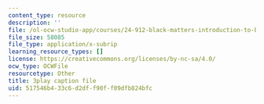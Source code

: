 ```yaml
---
content_type: resource
description: ''
file: /ol-ocw-studio-app/courses/24-912-black-matters-introduction-to-black-studies-spring-2017/517546b433c6d2dff90ff09dfb824bfc_apWRSZbJCyM.srt
file_size: 58085
file_type: application/x-subrip
learning_resource_types: []
license: https://creativecommons.org/licenses/by-nc-sa/4.0/
ocw_type: OCWFile
resourcetype: Other
title: 3play caption file
uid: 517546b4-33c6-d2df-f90f-f09dfb824bfc
---
```

